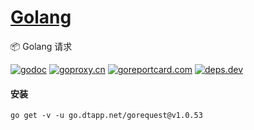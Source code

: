 <h1>
<a href="https://www.dtapp.net/">Golang</a>
</h1>

📦 Golang 请求

[comment]: <> (go)
[![godoc](https://pkg.go.dev/badge/go.dtapp.net/gorequest?status.svg)](https://pkg.go.dev/go.dtapp.net/gorequest)
[![goproxy.cn](https://goproxy.cn/stats/go.dtapp.net/gorequest/badges/download-count.svg)](https://goproxy.cn/stats/go.dtapp.net/gorequest)
[![goreportcard.com](https://goreportcard.com/badge/go.dtapp.net/gorequest)](https://goreportcard.com/report/go.dtapp.net/gorequest)
[![deps.dev](https://img.shields.io/badge/deps-go-red.svg)](https://deps.dev/go/go.dtapp.net%2Fgorequest)

#### 安装

```shell
go get -v -u go.dtapp.net/gorequest@v1.0.53
```
